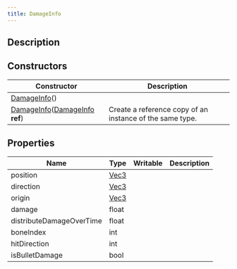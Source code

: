 ```yaml
---
title: DamageInfo
---
```

## Description

## Constructors

| Constructor                                                                                          | Description                                              |
| ---------------------------------------------------------------------------------------------------- | -------------------------------------------------------- |
| [DamageInfo](/vext/ref/client/class/damageinfo)()                                                      |                                                          |
| [DamageInfo](/vext/ref/client/class/damageinfo)([DamageInfo](/vext/ref/client/class/damageinfo) **ref**) | Create a reference copy of an instance of the same type. |

## Properties

| Name                     | Type                              | Writable | Description |
| ------------------------ | --------------------------------- | -------- | ----------- |
| position                 | [Vec3](/vext/ref/shared/class/vec3) |          |             |
| direction                | [Vec3](/vext/ref/shared/class/vec3) |          |             |
| origin                   | [Vec3](/vext/ref/shared/class/vec3) |          |             |
| damage                   | float                             |          |             |
| distributeDamageOverTime | float                             |          |             |
| boneIndex                | int                               |          |             |
| hitDirection             | int                               |          |             |
| isBulletDamage           | bool                              |          |             |
